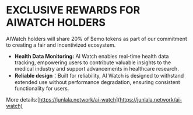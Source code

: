 # EXCLUSIVE REWARDS FOR AIWATCH HOLDERS

AIWatch holders will share 20% of $emo tokens as part of our commitment to creating a fair and incentivized ecosystem.

* **Health Data Monitoring:** AI Watch enables real-time health data tracking, empowering users to contribute valuable insights to the medical industry and support advancements in healthcare research.
* **Reliable design**：Built for reliability, AI Watch is designed to withstand extended use without performance degradation, ensuring consistent functionality for users.

More details:[https://junlala.network/ai-watch](https://junlala.network/ai-watch)
